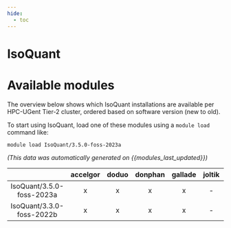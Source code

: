 ```yaml
---
hide:
  - toc
---
```


IsoQuant
========

# Available modules


The overview below shows which IsoQuant installations are available per HPC-UGent Tier-2 cluster, ordered based on software version (new to old).

To start using IsoQuant, load one of these modules using a `module load` command like:

```shell
module load IsoQuant/3.5.0-foss-2023a
```

*(This data was automatically generated on {{modules_last_updated}})*  

| |accelgor|doduo|donphan|gallade|joltik|shinx|skitty|
| :---: | :---: | :---: | :---: | :---: | :---: | :---: | :---: |
|IsoQuant/3.5.0-foss-2023a|x|x|x|x|-|x|x|
|IsoQuant/3.3.0-foss-2022b|x|x|x|x|-|-|-|

